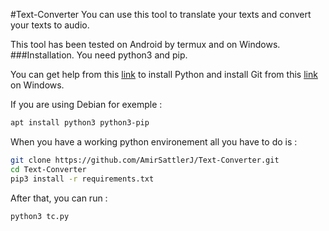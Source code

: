 #Text-Converter
You can use this tool to translate your texts and convert your texts to audio.

This tool has been tested on Android by termux and on Windows.
###Installation.
You need python3 and pip.

You can get help from this [link](https://www.python.org/downloads/) to install Python and install Git from this [link](https://git-scm.com/downloads) on Windows.

If you are using Debian for exemple :
```bash
apt install python3 python3-pip
```


When you have a working python environement all you have to do is :

```bash
git clone https://github.com/AmirSattlerJ/Text-Converter.git
cd Text-Converter
pip3 install -r requirements.txt
```

After that, you can run :
```bash
python3 tc.py
```